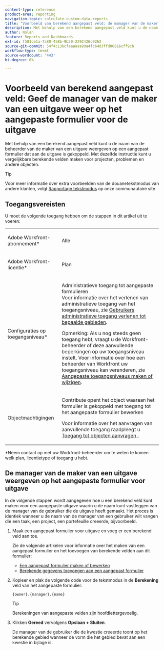 ```yaml
---
content-type: reference
product-area: reporting
navigation-topic: calculate-custom-data-reports
title: "Voorbeeld van berekend aangepast veld: de manager van de maker van een uitgave weergeven op het aangepaste formulier voor de uitgave"
description: Met behulp van een berekend aangepast veld kunt u de naam van de beheerder van de maker van een uitgave weergeven op een aangepast formulier dat aan de uitgave is gekoppeld. Met dezelfde instructie kunt u vergelijkbare berekende velden maken voor projecten, problemen en andere objecten.
author: Nolan
feature: Reports and Dashboards
exl-id: f501ce1a-7a80-458b-9b30-2292426c9262
source-git-commit: 54f4c136cfaaaaaa90a4fc64d3ffd06816cff9cb
workflow-type: tm+mt
source-wordcount: '443'
ht-degree: 0%

---
```


# Voorbeeld van berekend aangepast veld: Geef de manager van de maker van een uitgave weer op het aangepaste formulier voor de uitgave

Met behulp van een berekend aangepast veld kunt u de naam van de beheerder van de maker van een uitgave weergeven op een aangepast formulier dat aan de uitgave is gekoppeld. Met dezelfde instructie kunt u vergelijkbare berekende velden maken voor projecten, problemen en andere objecten.

>[!TIP]
>
>Voor meer informatie over extra voorbeelden van de douanetekstmodus van andere klanten, volgt [Rapportage tekstmodus](https://one.workfront.com/s/topic/0TO0z000000cdHmGAI/text-mode-reporting?tabset-21363=3) op onze communautaire site.

## Toegangsvereisten

U moet de volgende toegang hebben om de stappen in dit artikel uit te voeren:

<table style="table-layout:auto"> 
 <col> 
 <col> 
 <tbody> 
  <tr> 
   <td> <p>Adobe Workfront-abonnement*</p> </td> 
   <td>Alle</td> 
  </tr> 
  <tr> 
   <td> <p>Adobe Workfront-licentie*</p> </td> 
   <td> <p>Plan </p> </td> 
  </tr> 
  <tr data-mc-conditions=""> 
   <td>Configuraties op toegangsniveau*</td> 
   <td> <p>Administratieve toegang tot aangepaste formulieren<br>Voor informatie over het verlenen van administratieve toegang van het toegangsniveau, zie <a href="../../../administration-and-setup/add-users/configure-and-grant-access/grant-users-admin-access-certain-areas.md" class="MCXref xref">Gebruikers administratieve toegang verlenen tot bepaalde gebieden</a>.</p> <p>Opmerking: Als u nog steeds geen toegang hebt, vraagt u de Workfront-beheerder of deze aanvullende beperkingen op uw toegangsniveau instelt. Voor informatie over hoe een beheerder van Workfront uw toegangsniveau kan veranderen, zie <a href="../../../administration-and-setup/add-users/configure-and-grant-access/create-modify-access-levels.md" class="MCXref xref">Aangepaste toegangsniveaus maken of wijzigen</a>.</p> </td> 
  </tr> 
  <tr data-mc-conditions=""> 
   <td> <p>Objectmachtigingen</p> </td> 
   <td> <p>Contribute opent het object waaraan het formulier is gekoppeld met toegang tot het aangepaste formulier bewerken</p> <p>Voor informatie over het aanvragen van aanvullende toegang raadpleegt u <a href="../../../workfront-basics/grant-and-request-access-to-objects/request-access.md" class="MCXref xref">Toegang tot objecten aanvragen </a>.</p> </td> 
  </tr> 
 </tbody> 
</table>

&#42;Neem contact op met uw Workfront-beheerder om te weten te komen welk plan, licentietype of toegang u hebt.

## De manager van de maker van een uitgave weergeven op het aangepaste formulier voor uitgave

In de volgende stappen wordt aangegeven hoe u een berekend veld kunt maken voor een aangepaste uitgave waarin u de naam kunt vastleggen van de manager van de gebruiker die de uitgave heeft gemaakt. Het proces is identiek wanneer u de naam van de manager van een gebruiker wilt vangen die een taak, een project, een portefeuille creeerde, bijvoorbeeld.

1. Maak een aangepast formulier voor uitgave en voeg er een berekend veld aan toe.

   Zie de volgende artikelen voor informatie over het maken van een aangepast formulier en het toevoegen van berekende velden aan dit formulier:

   * [Een aangepast formulier maken of bewerken](../../../administration-and-setup/customize-workfront/create-manage-custom-forms/create-or-edit-a-custom-form.md)
   * [Berekende gegevens toevoegen aan een aangepast formulier](../../../administration-and-setup/customize-workfront/create-manage-custom-forms/add-calculated-data-to-custom-form.md)

1. Kopieer en plak de volgende code voor de tekstmodus in de **Berekening** veld van het aangepaste formulier:

   ```
   {owner}.{manager}.{name}
   ```

   >[!TIP]
   >
   >Berekeningen van aangepaste velden zijn hoofdlettergevoelig.

1. Klikken **Gereed** vervolgens **Opslaan + Sluiten**.

   De manager van de gebruiker die de kwestie creeerde toont op het berekende gebied wanneer de vorm die het gebied bevat aan een kwestie in bijlage is.
